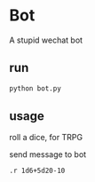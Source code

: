 # Bot
A stupid wechat bot

## run
```bash
python bot.py
```

## usage

roll a dice, for TRPG

send message to bot

```
.r 1d6+5d20-10
```